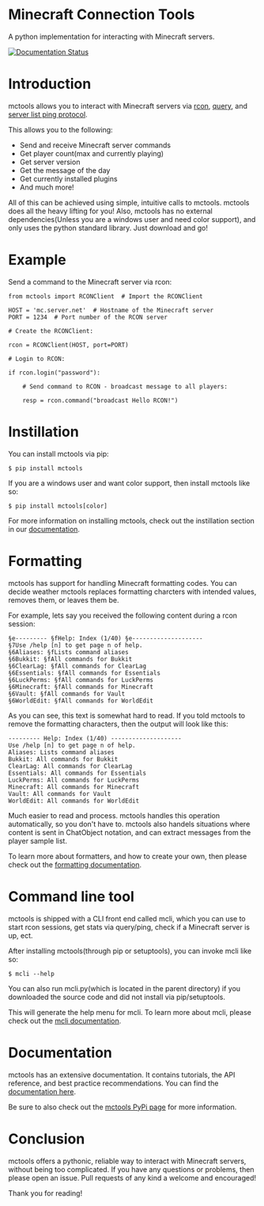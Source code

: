 # Minecraft Connection Tools
A python implementation for interacting with Minecraft servers.

[![Documentation Status](https://readthedocs.org/projects/mctools/badge/?version=latest)](https://mctools.readthedocs.io/en/latest/?badge=latest)

# Introduction

mctools allows you to interact with Minecraft servers via [rcon](https://wiki.vg/RCON), 
[query](https://wiki.vg/Query), and [server list ping protocol](https://wiki.vg/Server_List_Ping).

This allows you to the following:

 - Send and receive Minecraft server commands
 - Get player count(max and currently playing)
 - Get server version
 - Get the message of the day
 - Get currently installed plugins
 - And much more!
 
All of this can be achieved using simple, intuitive calls to mctools. mctools does all the heavy lifting for you!
Also, mctools has no external dependencies(Unless you are a windows user and need color support),
and only uses the python standard library. Just download and go!

# Example

Send a command to the Minecraft server via rcon:

    from mctools import RCONClient  # Import the RCONClient

    HOST = 'mc.server.net'  # Hostname of the Minecraft server
    PORT = 1234  # Port number of the RCON server

    # Create the RCONClient:

    rcon = RCONClient(HOST, port=PORT)

    # Login to RCON:

    if rcon.login("password"):

        # Send command to RCON - broadcast message to all players:

        resp = rcon.command("broadcast Hello RCON!")
 
 # Instillation
 
 You can install mctools via pip:
 
    $ pip install mctools
    
 If you are a windows user and want color support, then install mctools like so:
 
    $ pip install mctools[color]
    
 For more information on installing mctools, check out the instillation section in our 
 [documentation](https://mctools.readthedocs.io/en/latest/install.html).
 
 # Formatting
 
 mctools has support for handling Minecraft formatting codes. 
 You can decide weather mctools replaces formatting charcters with intended values, removes them, or leaves them be.
 
 For example, lets say you received the following content during a rcon session:
 
    §e--------- §fHelp: Index (1/40) §e--------------------
    §7Use /help [n] to get page n of help.
    §6Aliases: §fLists command aliases
    §6Bukkit: §fAll commands for Bukkit
    §6ClearLag: §fAll commands for ClearLag
    §6Essentials: §fAll commands for Essentials
    §6LuckPerms: §fAll commands for LuckPerms
    §6Minecraft: §fAll commands for Minecraft
    §6Vault: §fAll commands for Vault
    §6WorldEdit: §fAll commands for WorldEdit
    
 As you can see, this text is somewhat hard to read. If you told mctools to remove the formatting characters, 
 then the output will look like this:
 
    --------- Help: Index (1/40) --------------------
    Use /help [n] to get page n of help.
    Aliases: Lists command aliases
    Bukkit: All commands for Bukkit
    ClearLag: All commands for ClearLag
    Essentials: All commands for Essentials
    LuckPerms: All commands for LuckPerms
    Minecraft: All commands for Minecraft
    Vault: All commands for Vault
    WorldEdit: All commands for WorldEdit
 
 Much easier to read and process. mctools handles this operation automatically, so you don't have to.
 mctools also handels situations where content is sent in ChatObject notation, and can extract messages from the 
 player sample list.
 
 To learn more about formatters, and how to create your own, 
 then please check out the [formatting documentation](https://mctools.readthedocs.io/en/latest/format.html).
 
 # Command line tool
 
 mctools is shipped with a CLI front end called mcli, which you can use to start rcon sessions, get stats
 via query/ping, check if a Minecraft server is up, ect. 
 
 After installing mctools(through pip or setuptools), you can invoke mcli like so:
 
    $ mcli --help
    
 You can also run mcli.py(which is located in the parent directory) if you downloaded the source code and did not
 install via pip/setuptools.
    
 This will generate the help menu for mcli. To learn more about mcli, please check out the 
 [mcli documentation](https://mctools.readthedocs.io/en/latest/mcli.html).
 
 # Documentation
 
 mctools has an extensive documentation. It contains tutorials, the API reference, and best practice recommendations.
 You can find the [documentation here](https://mctools.readthedocs.io/).
 
 Be sure to also check out the [mctools PyPi page](https://pypi.org/project/mctools/) for more information.
 
 # Conclusion
 
 mctools offers a pythonic, reliable way to interact with Minecraft servers, without being too complicated.
 If you have any questions or problems, then please open an issue. Pull requests of any kind a welcome and encouraged!
 
 Thank you for reading!